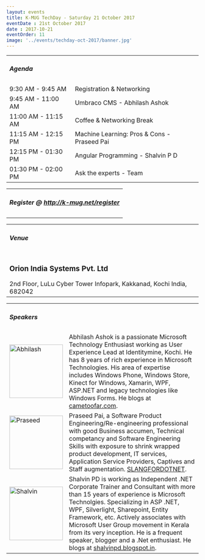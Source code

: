 ```yaml
---
layout: events
title: K-MUG TechDay - Saturday 21 October 2017
eventDate : 21st October 2017
date : 2017-10-21
eventOrder: 11
image: '../events/techday-oct-2017/banner.jpg'
---
```


<div class="col-lg-10 col-lg-offset-1 text-center">
  <table class="table"> 
  <tr>
      <td colspan="2"><h5>Agenda</h5></td>
  </tr>
  <tr>
      <td class="col-md-6">9:30 AM - 9:45 AM</td>
      <td class="col-md-6">Registration & Networking</td>
  </tr>
  <tr>
    <td class="col-md-6">9:45 AM - 11:00 AM</td>
    <td class="col-md-6">Umbraco CMS - Abhilash Ashok</td>
  </tr>
  <tr>
    <td class="col-md-6">11:00 AM - 11:15 AM</td>
    <td class="col-md-6">Coffee & Networking Break</td>
  </tr>
  <tr>
    <td class="col-md-6">11:15 AM - 12:15 PM</td>
    <td class="col-md-6">Machine Learning: Pros & Cons - Praseed Pai</td>
  </tr>
  <tr>
    <td class="col-md-6">12:15 PM - 01:30 PM</td>
    <td class="col-md-6">Angular Programming - Shalvin P D</td>
  </tr>
  <tr>
    <td class="col-md-6">01:30 PM - 02:00 PM</td>
    <td class="col-md-6">Ask the experts - Team</td>
  </tr>
</table>
    <table class="table">
        <tr><td colspan="2"><h5>Register @ <a href="http://k-mug.net/register">http://k-mug.net/register</a></h5></td></tr>
    </table>
        <table class="table">
        <tr><td colspan="2"><h5>Venue</h5></td></tr>
        <tr><td colspan="2">
        <h3>Orion India Systems Pvt. Ltd</h3>
        2nd Floor, LuLu Cyber Tower
        Infopark, Kakkanad, Kochi
        India, 682042
        </td></tr>
    </table>
<table class="table">
        <tr>
            <td colspan="2"><h5>Speakers</h5></td></tr>
        <tr><td class="col-md-3">
            <img src="../../img/people/abhilash.jpg" alt="Abhilash" style="width:140px; height:140px" class="img-thumbnail" />
        </td><td class="col-md-9 text-justify">Abhilash Ashok is a passionate Microsoft Technology Enthusiast working as User Experience Lead at Identitymine, Kochi. He has 8 years of rich experience in Microsoft Technologies. His area of expertise includes Windows Phone, Windows Store, Kinect for Windows, Xamarin, WPF, ASP.NET and legacy technologies like Windows Forms. He blogs at <a href="http://cametoofar.com/" target="_blank">cametoofar.com</a>.</td></tr>
          <tr><td class="col-md-3">
            <img src="../../img/people/praseed.jpg" alt="Praseed" style="width:140px; height:140px" class="img-thumbnail" />
        </td><td class="col-md-9 text-justify">Praseed Pai, a Software Product Engineering/Re-engineering professional with good Business accumen, Technical competancy and Software Engineering Skills with exposure to shrink wrapped product development, IT services, Application Service Providers, Captives and Staff augmentation. <a href="http://slangfordotnet.codeplex.com/" target="_blank">SLANGFORDOTNET</a>.</td></tr> 
         <tr><td class="col-md-3">
            <img src="../../img/people/shalvin.jpg" alt="Shalvin" style="width:140px; height:140px" class="img-thumbnail" />
        </td><td class="col-md-9 text-justify">Shalvin PD is working as Independent .NET Corporate Trainer and Consultant with more than 15 years of experience is Microsoft Technolgies. Specializing in ASP .NET, WPF, Silverlight, Sharepoint, Entity Framework, etc. Actively associates with Microsoft User Group movement in Kerala from its very inception. He is a frequent speaker, blogger and a .Net enthusiast.  He blogs at <a href="http://shalvinpd.blogspot.in/" target="_blank">shalvinpd.blogspot.in</a>.</td></tr>       
    </table>
</div>
